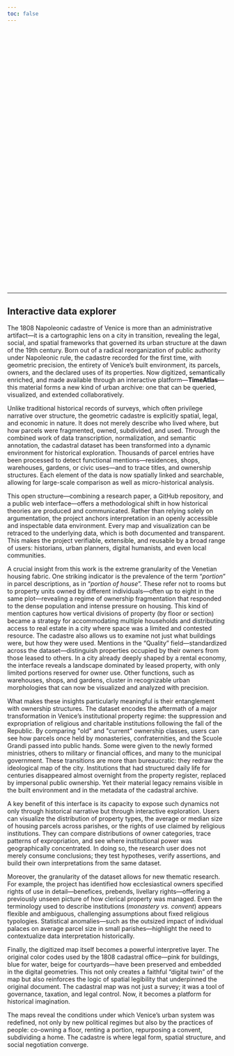 ```yaml
---
toc: false
---
```


<div class="hero">
  <h1>Napoleonic Cadaster - Thematic Maps</h1>
  <!-- <h2>Welcome to your new app! Edit&nbsp;<code style="font-size: 90%;">src/index.md</code> to change this page.</h2>
  <a href="https://observablehq.com/framework/getting-started">Get started<span style="display: inline-block; margin-left: 0.25rem;">↗︎</span></a> -->
</div>
<!-- 
<div class="grid grid-cols-2" style="grid-auto-rows: 504px;">
  <div class="card">${
    resize((width) => Plot.plot({
      title: "Your awesomeness over time 🚀",
      subtitle: "Up and to the right!",
      width,
      y: {grid: true, label: "Awesomeness"},
      marks: [
        Plot.ruleY([0]),
        Plot.lineY(aapl, {x: "Date", y: "Close", tip: true})
      ]
    }))
  }</div>
  <div class="card">${
    resize((width) => Plot.plot({
      title: "How big are penguins, anyway? 🐧",
      width,
      grid: true,
      x: {label: "Body mass (g)"},
      y: {label: "Flipper length (mm)"},
      color: {legend: true},
      marks: [
        Plot.linearRegressionY(penguins, {x: "body_mass_g", y: "flipper_length_mm", stroke: "species"}),
        Plot.dot(penguins, {x: "body_mass_g", y: "flipper_length_mm", stroke: "species", tip: true})
      ]
    }))
  }</div>
</div> -->

---

## Interactive data explorer
The 1808 Napoleonic cadastre of Venice is more than an administrative artifact—it is a cartographic lens on a city in transition, revealing the legal, social, and spatial frameworks that governed its urban structure at the dawn of the 19th century. Born out of a radical reorganization of public authority under Napoleonic rule, the cadastre recorded for the first time, with geometric precision, the entirety of Venice’s built environment, its parcels, owners, and the declared uses of its properties. Now digitized, semantically enriched, and made available through an interactive platform—**TimeAtlas**—this material forms a new kind of urban archive: one that can be queried, visualized, and extended collaboratively.

Unlike traditional historical records of surveys, which often privilege narrative over structure, the geometric cadastre is explicitly spatial, legal, and economic in nature. It does not merely describe who lived where, but how parcels were fragmented, owned, subdivided, and used. Through the combined work of data transcription, normalization, and semantic annotation, the cadastral dataset has been transformed into a dynamic environment for historical exploration. Thousands of parcel entries have been processed to detect functional mentions—residences, shops, warehouses, gardens, or civic uses—and to trace titles, and ownership structures. Each element of the data is now spatially linked and searchable, allowing for large-scale comparison as well as micro-historical analysis.

This open structure—combining a research paper, a GitHub repository, and a public web interface—offers a methodological shift in how historical theories are produced and communicated. Rather than relying solely on argumentation, the project anchors interpretation in an openly accessible and inspectable data environment. Every map and visualization can be retraced to the underlying data, which is both documented and transparent. This makes the project verifiable, extensible, and reusable by a broad range of users: historians, urban planners, digital humanists, and even local communities.

A crucial insight from this work is the extreme granularity of the Venetian housing fabric. One striking indicator is the prevalence of the term “_portion_” in parcel descriptions, as in “_portion of house_”. These refer not to rooms but to property units owned by different individuals—often up to eight in the same plot—revealing a regime of ownership fragmentation that responded to the dense population and intense pressure on housing. This kind of mention captures how vertical divisions of property (by floor or section) became a strategy for accommodating multiple households and distributing access to real estate in a city where space was a limited and contested resource.
The cadastre also allows us to examine not just what buildings were, but how they were used. Mentions in the “Quality” field—standardized across the dataset—distinguish properties occupied by their owners from those leased to others. In a city already deeply shaped by a rental economy, the interface reveals a landscape dominated by leased property, with only limited portions reserved for owner use. Other functions, such as warehouses, shops, and gardens, cluster in recognizable urban morphologies that can now be visualized and analyzed with precision.

What makes these insights particularly meaningful is their entanglement with ownership structures. The dataset encodes the aftermath of a major transformation in Venice’s institutional property regime: the suppression and expropriation of religious and charitable institutions following the fall of the Republic. By comparing "old" and "current" ownership classes, users can see how parcels once held by monasteries, confraternities, and the Scuole Grandi passed into public hands. Some were given to the newly formed ministries, others to military or financial offices, and many to the municipal government. These transitions are more than bureaucratic: they redraw the ideological map of the city. Institutions that had structured daily life for centuries disappeared almost overnight from the property register, replaced by impersonal public ownership. Yet their material legacy remains visible in the built environment and in the metadata of the cadastral archive.

A key benefit of this interface is its capacity to expose such dynamics not only through historical narrative but through interactive exploration. Users can visualize the distribution of property types, the average or median size of housing parcels across parishes, or the rights of use claimed by religious institutions. They can compare distributions of owner categories, trace patterns of expropriation, and see where institutional power was geographically concentrated. In doing so, the research user does not merely consume conclusions; they test hypotheses, verify assertions, and build their own interpretations from the same dataset.

Moreover, the granularity of the dataset allows for new thematic research. For example, the project has identified how ecclesiastical owners specified rights of use in detail—benefices, prebends, livellary rights—offering a previously unseen picture of how clerical property was managed. Even the terminology used to describe institutions (_monastery vs. convent_) appears flexible and ambiguous, challenging assumptions about fixed religious typologies. Statistical anomalies—such as the outsized impact of individual palaces on average parcel size in small parishes—highlight the need to contextualize data interpretation historically.

Finally, the digitized map itself becomes a powerful interpretive layer. The original color codes used by the 1808 cadastral office—pink for buildings, blue for water, beige for courtyards—have been preserved and embedded in the digital geometries. This not only creates a faithful “digital twin” of the map but also reinforces the logic of spatial legibility that underpinned the original document. The cadastral map was not just a survey; it was a tool of governance, taxation, and legal control. Now, it becomes a platform for historical imagination.

The maps reveal the conditions under which Venice’s urban system was redefined, not only by new political regimes but also by the practices of people: co-owning a floor, renting a portion, repurposing a convent, subdividing a home. The cadastre is where legal form, spatial structure, and social negotiation converge. 


<!-- 
Here are some ideas of things you could try…

<div class="grid grid-cols-4">
  <div class="card">
    Chart your own data using <a href="https://observablehq.com/framework/lib/plot"><code>Plot</code></a> and <a href="https://observablehq.com/framework/files"><code>FileAttachment</code></a>. Make it responsive using <a href="https://observablehq.com/framework/javascript#resize(render)"><code>resize</code></a>.
  </div>
  <div class="card">
    Create a <a href="https://observablehq.com/framework/project-structure">new page</a> by adding a Markdown file (<code>whatever.md</code>) to the <code>src</code> folder.
  </div>
  <div class="card">
    Add a drop-down menu using <a href="https://observablehq.com/framework/inputs/select"><code>Inputs.select</code></a> and use it to filter the data shown in a chart.
  </div>
  <div class="card">
    Write a <a href="https://observablehq.com/framework/loaders">data loader</a> that queries a local database or API, generating a data snapshot on build.
  </div>
  <div class="card">
    Import a <a href="https://observablehq.com/framework/imports">recommended library</a> from npm, such as <a href="https://observablehq.com/framework/lib/leaflet">Leaflet</a>, <a href="https://observablehq.com/framework/lib/dot">GraphViz</a>, <a href="https://observablehq.com/framework/lib/tex">TeX</a>, or <a href="https://observablehq.com/framework/lib/duckdb">DuckDB</a>.
  </div>
  <div class="card">
    Ask for help, or share your work or ideas, on our <a href="https://github.com/observablehq/framework/discussions">GitHub discussions</a>.
  </div>
  <div class="card">
    Visit <a href="https://github.com/observablehq/framework">Framework on GitHub</a> and give us a star. Or file an issue if you’ve found a bug!
  </div>
</div> -->

<style>

.hero {
  display: flex;
  flex-direction: column;
  align-items: center;
  font-family: var(--sans-serif);
  margin: 4rem 0 8rem;
  text-wrap: balance;
  text-align: center;
}

.hero h1 {
  margin: 1rem 0;
  padding: 1rem 0;
  max-width: none;
  font-size: 14vw;
  font-weight: 900;
  line-height: 1;
  background: linear-gradient(30deg, var(--theme-foreground-focus), currentColor);
  -webkit-background-clip: text;
  -webkit-text-fill-color: transparent;
  background-clip: text;
}

.hero h2 {
  margin: 0;
  max-width: 34em;
  font-size: 20px;
  font-style: initial;
  font-weight: 500;
  line-height: 1.5;
  color: var(--theme-foreground-muted);
}

@media (min-width: 640px) {
  .hero h1 {
    font-size: 90px;
  }
}

</style>
